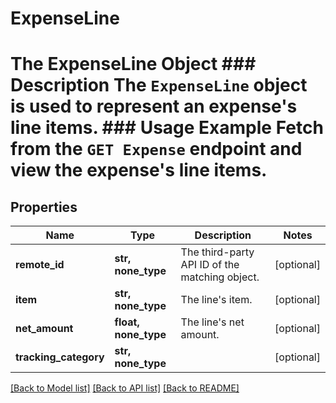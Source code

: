 # ExpenseLine

# The ExpenseLine Object ### Description The `ExpenseLine` object is used to represent an expense's line items.  ### Usage Example Fetch from the `GET Expense` endpoint and view the expense's line items.

## Properties
Name | Type | Description | Notes
------------ | ------------- | ------------- | -------------
**remote_id** | **str, none_type** | The third-party API ID of the matching object. | [optional] 
**item** | **str, none_type** | The line&#39;s item. | [optional] 
**net_amount** | **float, none_type** | The line&#39;s net amount. | [optional] 
**tracking_category** | **str, none_type** |  | [optional] 

[[Back to Model list]](../README.md#documentation-for-models) [[Back to API list]](../README.md#documentation-for-api-endpoints) [[Back to README]](../README.md)


